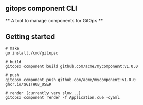 ## gitops component CLI

** A tool to manage components for GitOps **

## Getting started

```
# make
go install./cmd/gitopsx

# build
gitopsx component build github.com/acme/mycomponent:v1.0.0

# push
gitopsx component push github.com/acme/mycomponent:v1.0.0 ghcr.io/$GITHUB_USER

# render (currently very slow...)
gitopsx component render -f Application.cue -oyaml
```


